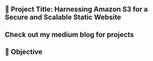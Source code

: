 ## 🔐 Project Title: Harnessing Amazon S3 for a Secure and Scalable Static Website  

## Check out my medium blog for projects

## 📌 Objective


